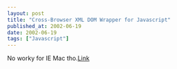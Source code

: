 ```yaml
---
layout: post
title: "Cross-Browser XML DOM Wrapper for Javascript"
published_at: 2002-06-19
date: 2002-06-19
tags: ["Javascript"]
---
```


No worky for IE Mac tho.[Link](http://www.webreference.com/programming/javascript/domwrapper/)  